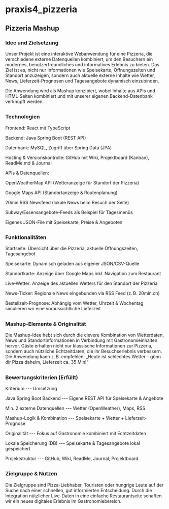 # praxis4_pizzeria

## Pizzeria Mashup

### Idee und Zielsetzung

Unser Projekt ist eine interaktive Webanwendung für eine Pizzeria, die verschiedene externe Datenquellen kombiniert, um den Besuchern ein modernes, benutzerfreundliches und informatives Erlebnis zu bieten. Das Ziel ist es, nicht nur Informationen wie Speisekarte, Öffnungszeiten und Standort anzuzeigen, sondern auch aktuelle externe Inhalte wie Wetter, News, Lieferzeit-Prognosen und Tagesangebote dynamisch einzubinden.

Die Anwendung wird als Mashup konzipiert, wobei Inhalte aus APIs und HTML-Seiten kombiniert und mit unserer eigenen Backend-Datenbank verknüpft werden.

##

### Technologien

Frontend: React mit TypeScript

Backend: Java Spring Boot (REST API)

Datenbank: MySQL, Zugriff über Spring Data (JPA)

Hosting & Versionskontrolle: GitHub mit Wiki, Projektboard (Kanban), ReadMe.md & Journal


APIs & Datenquellen:

OpenWeatherMap API (Wetteranzeige für Standort der Pizzeria)

Google Maps API (Standortanzeige & Routenplanung)

20min RSS Newsfeed (lokale News beim Besuch der Seite)

Subway/Essensangebote-Feeds als Beispiel für Tagesmenüs

Eigenes JSON-File mit Speisekarte, Preise & Angeboten

##

### Funktionalitäten
Startseite: Übersicht über die Pizzeria, aktuelle Öffnungszeiten, Tagesangebot

Speisekarte: Dynamisch geladen aus eigener JSON/CSV-Quelle

Standortkarte: Anzeige über Google Maps inkl. Navigation zum Restaurant

Live-Wetter: Anzeige des aktuellen Wetters für den Standort der Pizzeria

News-Ticker: Regionale News eingebunden via RSS Feed (z. B. 20min.ch)

Bestellzeit-Prognose: Abhängig vom Wetter, Uhrzeit & Wochentag simulieren wir eine voraussichtliche Lieferzeit

##

### Mashup-Elemente & Originalität

Die Mashup-Idee hebt sich durch die clevere Kombination von Wetterdaten, News und Standortinformationen in Verbindung mit Gastronomieinhalten hervor. Gäste erhalten nicht nur klassische Informationen zur Pizzeria, sondern auch nützliche Echtzeitdaten, die ihr Besuchserlebnis verbessern. Die Anwendung kann z. B. empfehlen: „Heute ist schlechtes Wetter – gönn dir Pizza daheim, Lieferzeit ca. 35 Min!“

##

### Bewertungskriterien (Erfüllt)
Kriterium --- Umsetzung

Java Spring Boot Backend --- Eigene REST API für Speisekarte & Angebote

Min. 2 externe Datenquellen ---	Wetter (OpenWeather), Maps, RSS

Mashup-Logik & Kombination --- Speisekarte + Wetter + Lieferzeit-Prognose

Originalität --- Fokus auf Gastronomie kombiniert mit Echtzeitdaten

Lokale Speicherung (DB) --- Speisekarte & Tagesangebote lokal gespeichert

Projektstruktur --- GitHub, Wiki, ReadMe, Journal, Projektboard

##

### Zielgruppe & Nutzen
Die Zielgruppe sind Pizza-Liebhaber, Touristen oder hungrige Leute auf der Suche nach einer schnellen, gut informierten Entscheidung. Durch die Integration nützlicher Live-Daten in eine einfache Restaurantseite schaffen wir ein neues digitales Erlebnis im Gastronomiebereich.
